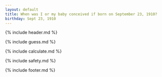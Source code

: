 ```yaml
---
layout: default
title: When was I or my baby conceived if born on September 23, 1910?
birthday: Sept 23, 1910
---
```


{% include header.md %}

{% include guess.md %}

{% include calculate.md %}

{% include safety.md %}

{% include footer.md %}



